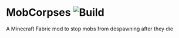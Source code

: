 # MobCorpses ![Build](https://github.com/DeflatedPickle/MobCorpses/actions/workflows/gradle-build.yml/badge.svg)
A Minecraft Fabric mod to stop mobs from despawning after they die
